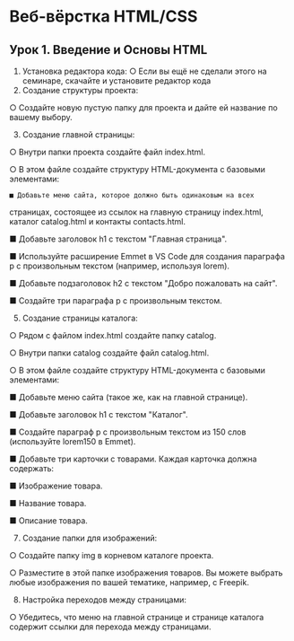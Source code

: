 # Веб-вёрстка HTML/CSS 

## Урок 1. Введение и Основы HTML

1. Установка редактора кода:
○ Если вы ещё не сделали этого на семинаре, скачайте и установите
редактор кода
2. Создание структуры проекта:

○ Создайте новую пустую папку для проекта и дайте ей название по
вашему выбору.

3. Создание главной страницы:

○ Внутри папки проекта создайте файл index.html.

○ В этом файле создайте структуру HTML-документа с базовыми
элементами:

    ■ Добавьте меню сайта, которое должно быть одинаковым на всех
страницах, состоящее из ссылок на главную страницу
index.html, каталог catalog.html и контакты contacts.html.

■ Добавьте заголовок h1 с текстом "Главная страница".

■ Используйте расширение Emmet в VS Code для создания
параграфа p с произвольным текстом (например, используя
lorem).

■ Добавьте подзаголовок h2 с текстом "Добро пожаловать на сайт".

■ Создайте три параграфа p с произвольным текстом.

5. Создание страницы каталога:

○ Рядом с файлом index.html создайте папку catalog.

○ Внутри папки catalog создайте файл catalog.html.

○ В этом файле создайте структуру HTML-документа с базовыми
элементами:

■ Добавьте меню сайта (такое же, как на главной странице).

■ Добавьте заголовок h1 с текстом "Каталог".

■ Создайте параграф p с произвольным текстом из 150 слов
(используйте lorem150 в Emmet).

■ Добавьте три карточки с товарами. Каждая карточка должна
содержать:

■ Изображение товара.

■ Название товара.

■ Описание товара.

7. Создание папки для изображений:

○ Создайте папку img в корневом каталоге проекта.

○ Разместите в этой папке изображения товаров. Вы можете выбрать
любые изображения по вашей тематике, например, с Freepik.

8. Настройка переходов между страницами:

○ Убедитесь, что меню на главной странице и странице каталога содержит
ссылки для перехода между страницами.
